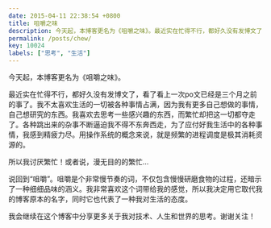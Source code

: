 ```yaml
---
date: 2015-04-11 22:38:54 +0800
title: 咀嚼之味
description: 今天起，本博客更名为《咀嚼之味》。最近实在忙得不行，都好久没有发博文了，看了看上一次po文已经是三个月之前的事了。我不太喜欢生活的一切被各种事情占满，因为我有更多自己想做的事情，自己想研究的东西。我喜欢去思考一些感兴趣的东西，而繁忙却把这一切都夺走了。所以我讨厌繁忙！说回到“咀嚼”…
permalink: /posts/chew/
key: 10024
labels: ["思考", "生活"]
---
```


今天起，本博客更名为《咀嚼之味》。

最近实在忙得不行，都好久没有发博文了，看了看上一次po文已经是三个月之前的事了。我不太喜欢生活的一切被各种事情占满，因为我有更多自己想做的事情，自己想研究的东西。我喜欢去思考一些感兴趣的东西，而繁忙却把这一切都夺走了。各种跳出来的杂事不断逼迫我不得不东奔西走，为了应付好我生活中的各种事情，我感到精疲力尽。用操作系统的概念来说，就是频繁的进程调度是极其消耗资源的。

所以我讨厌繁忙！或者说，漫无目的的繁忙…

说回到“咀嚼”。咀嚼是个非常慢节奏的词，不仅包含慢慢研磨食物的过程，还暗示了一种细细品味的涵义。我非常喜欢这个词带给我的感觉，所以我决定用它取代我的博客原本的名字，同时它也代表了一种我对生活的态度。

我会继续在这个博客中分享更多关于我对技术、人生和世界的思考。谢谢关注！